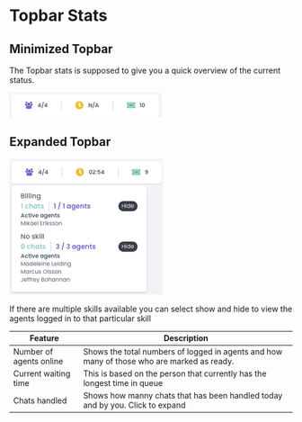 # Topbar Stats

## Minimized Topbar

The Topbar stats is supposed to give you a quick overview of the current status.

<div align="left">

<img src="../../.gitbook/assets/image (43).png" alt="Minimized topbar">

</div>

## Expanded Topbar

<div align="left">

<img src="../../.gitbook/assets/image (80).png" alt="Expanded topbar">

</div>

If there are multiple skills available you can select show and hide to view the agents logged in to that particular skill

| **Feature**             | **Description**                                                                            |
| ----------------------- | ------------------------------------------------------------------------------------------ |
| Number of agents online | Shows the total numbers of logged in agents and how many of those who are marked as ready. |
| Current waiting time    | This is based on the person that currently has the longest time in queue                   |
| Chats handled           | Shows how manny chats that has been handled today and by you. Click to expand              |
